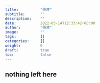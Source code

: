 ```yaml
---
title:          "残凑"
subtitle:       ""
description:    ""
date:           2022-03-14T12:33:42+08:00
author:         "残凑"
image:          ""
tags:           []
categories:     []
weight:         0
draft:          true
toc:            false
---
```


## nothing left here